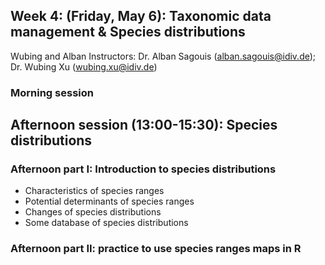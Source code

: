 ## Week 4: (Friday, May 6): Taxonomic data management & Species distributions
Wubing and Alban
Instructors: Dr. Alban Sagouis (alban.sagouis@idiv.de); Dr. Wubing Xu (wubing.xu@idiv.de)

### Morning session

## Afternoon session (13:00-15:30): Species distributions
### Afternoon part I: Introduction to species distributions

- Characteristics of species ranges
- Potential determinants of species ranges
- Changes of species distributions
- Some database of species distributions

### Afternoon part II: practice to use species ranges maps in R
